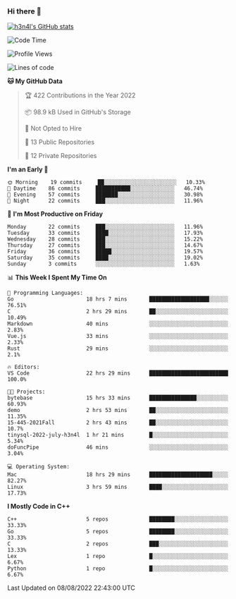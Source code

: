 ### Hi there 👋

[![h3n4l's GitHub stats](https://github-readme-stats.vercel.app/api?username=h3n4l&count_private=true&show_icons=true&theme=radical)](https://github.com/h3n4l/github-readme-stats)

<!--START_SECTION:waka-->
![Code Time](http://img.shields.io/badge/Code%20Time-551%20hrs%2052%20mins-blue)

![Profile Views](http://img.shields.io/badge/Profile%20Views-12-blue)

![Lines of code](https://img.shields.io/badge/From%20Hello%20World%20I%27ve%20Written-39%20Thousand%20lines%20of%20code-blue)

**🐱 My GitHub Data** 

> 🏆 422 Contributions in the Year 2022
 > 
> 📦 98.9 kB Used in GitHub's Storage 
 > 
> 🚫 Not Opted to Hire
 > 
> 📜 13 Public Repositories 
 > 
> 🔑 12 Private Repositories  
 > 
**I'm an Early 🐤** 

```text
🌞 Morning    19 commits     ██░░░░░░░░░░░░░░░░░░░░░░░   10.33% 
🌆 Daytime    86 commits     ███████████░░░░░░░░░░░░░░   46.74% 
🌃 Evening    57 commits     ███████░░░░░░░░░░░░░░░░░░   30.98% 
🌙 Night      22 commits     ███░░░░░░░░░░░░░░░░░░░░░░   11.96%

```
📅 **I'm Most Productive on Friday** 

```text
Monday       22 commits     ███░░░░░░░░░░░░░░░░░░░░░░   11.96% 
Tuesday      33 commits     ████░░░░░░░░░░░░░░░░░░░░░   17.93% 
Wednesday    28 commits     ███░░░░░░░░░░░░░░░░░░░░░░   15.22% 
Thursday     27 commits     ███░░░░░░░░░░░░░░░░░░░░░░   14.67% 
Friday       36 commits     █████░░░░░░░░░░░░░░░░░░░░   19.57% 
Saturday     35 commits     ████░░░░░░░░░░░░░░░░░░░░░   19.02% 
Sunday       3 commits      ░░░░░░░░░░░░░░░░░░░░░░░░░   1.63%

```


📊 **This Week I Spent My Time On** 

```text
💬 Programming Languages: 
Go                       18 hrs 7 mins       ███████████████████░░░░░░   76.51% 
C                        2 hrs 29 mins       ██░░░░░░░░░░░░░░░░░░░░░░░   10.49% 
Markdown                 40 mins             ░░░░░░░░░░░░░░░░░░░░░░░░░   2.83% 
Vue.js                   33 mins             ░░░░░░░░░░░░░░░░░░░░░░░░░   2.33% 
Rust                     29 mins             ░░░░░░░░░░░░░░░░░░░░░░░░░   2.1%

🔥 Editors: 
VS Code                  22 hrs 29 mins      █████████████████████████   100.0%

🐱‍💻 Projects: 
bytebase                 15 hrs 33 mins      ███████████████░░░░░░░░░░   60.93% 
demo                     2 hrs 53 mins       ██░░░░░░░░░░░░░░░░░░░░░░░   11.35% 
15-445-2021Fall          2 hrs 43 mins       ██░░░░░░░░░░░░░░░░░░░░░░░   10.7% 
tinysql-2022-july-h3n4l  1 hr 21 mins        █░░░░░░░░░░░░░░░░░░░░░░░░   5.34% 
doFuncPipe               46 mins             ░░░░░░░░░░░░░░░░░░░░░░░░░   3.04%

💻 Operating System: 
Mac                      18 hrs 29 mins      ████████████████████░░░░░   82.27% 
Linux                    3 hrs 59 mins       ████░░░░░░░░░░░░░░░░░░░░░   17.73%

```

**I Mostly Code in C++** 

```text
C++                      5 repos             ████████░░░░░░░░░░░░░░░░░   33.33% 
Go                       5 repos             ████████░░░░░░░░░░░░░░░░░   33.33% 
C                        2 repos             ███░░░░░░░░░░░░░░░░░░░░░░   13.33% 
Lex                      1 repo              █░░░░░░░░░░░░░░░░░░░░░░░░   6.67% 
Python                   1 repo              █░░░░░░░░░░░░░░░░░░░░░░░░   6.67%

```



 Last Updated on 08/08/2022 22:43:00 UTC
<!--END_SECTION:waka-->

